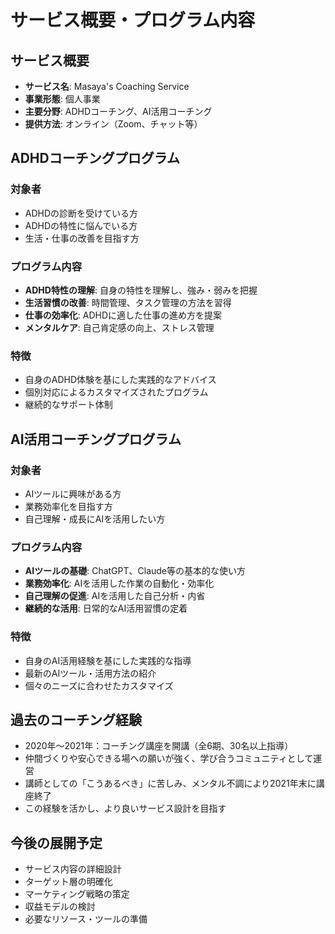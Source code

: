 # サービス概要・プログラム内容

## サービス概要
- **サービス名**: Masaya's Coaching Service
- **事業形態**: 個人事業
- **主要分野**: ADHDコーチング、AI活用コーチング
- **提供方法**: オンライン（Zoom、チャット等）

## ADHDコーチングプログラム
### 対象者
- ADHDの診断を受けている方
- ADHDの特性に悩んでいる方
- 生活・仕事の改善を目指す方

### プログラム内容
- **ADHD特性の理解**: 自身の特性を理解し、強み・弱みを把握
- **生活習慣の改善**: 時間管理、タスク管理の方法を習得
- **仕事の効率化**: ADHDに適した仕事の進め方を提案
- **メンタルケア**: 自己肯定感の向上、ストレス管理

### 特徴
- 自身のADHD体験を基にした実践的なアドバイス
- 個別対応によるカスタマイズされたプログラム
- 継続的なサポート体制

## AI活用コーチングプログラム
### 対象者
- AIツールに興味がある方
- 業務効率化を目指す方
- 自己理解・成長にAIを活用したい方

### プログラム内容
- **AIツールの基礎**: ChatGPT、Claude等の基本的な使い方
- **業務効率化**: AIを活用した作業の自動化・効率化
- **自己理解の促進**: AIを活用した自己分析・内省
- **継続的な活用**: 日常的なAI活用習慣の定着

### 特徴
- 自身のAI活用経験を基にした実践的な指導
- 最新のAIツール・活用方法の紹介
- 個々のニーズに合わせたカスタマイズ

## 過去のコーチング経験
- 2020年〜2021年：コーチング講座を開講（全6期、30名以上指導）
- 仲間づくりや安心できる場への願いが強く、学び合うコミュニティとして運営
- 講師としての「こうあるべき」に苦しみ、メンタル不調により2021年末に講座終了
- この経験を活かし、より良いサービス設計を目指す

## 今後の展開予定
- サービス内容の詳細設計
- ターゲット層の明確化
- マーケティング戦略の策定
- 収益モデルの検討
- 必要なリソース・ツールの準備 